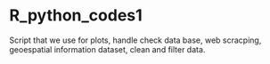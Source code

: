 # R_python_codes1
Script that we use for plots, handle check data base, web scracping, geoespatial information dataset, clean and filter data.
